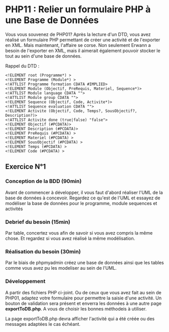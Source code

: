 # PHP11 : Relier un formulaire PHP à une Base de Données

Vous vous souvenez de PHP01? 
Après la lecture d'un DTD, vous avez réalisé un formulaire PHP permettant de créer une activité et de l'exporter en XML.
Mais maintenant, l'affaire se corse. Non seulement Erwann a besoin de l'exporter en XML, mais il aimerait également pouvoir stocker le tout au sein d'une base de données. 

Rappel du DTD : 
```
<!ELEMENT root (Programme*) >
<!ELEMENT Programme (Module*) >
<!ATTLIST Programme formation CDATA #IMPLIED>
<!ELEMENT Module (Objectif, PreRequis, Materiel, Sequence*)>
<!ATTLIST Module language CDATA "">
<!ATTLIST Module group CDATA "">
<!ELEMENT Sequence (Objectif, Code, Activite*)>
<!ATTLIST Sequence evaluation CDATA "">
<!ELEMENT Activite (Objectif, Code, Temps?, SousObjectif?, Description?)>
<!ATTLIST Activite done (true|false) "false">
<!ELEMENT Objectif (#PCDATA)>
<!ELEMENT Description (#PCDATA)>
<!ELEMENT PreRequis (#PCDATA) >
<!ELEMENT Materiel (#PCDATA) >
<!ELEMENT SousObjectif (#PCDATA) >
<!ELEMENT Temps (#PCDATA) >
<!ELEMENT Code (#PCDATA) >
```

## Exercice N°1
### Conception de la BDD (90min)
Avant de commencer à développer, il vous faut d'abord réaliser l'UML de la base de données à concevoir. 
Regardez ce qu'est de l'UML et essayez de modéliser la base de données pour le programme, module sequences et activités

### Debrief du besoin (15min)
Par table,  concertez vous afin de savoir si vous avez compris la même chose. 
Et regardez si vous avez réalisé la même modélisation.

### Réalisation du besoin (30min)
Par le biais de phpmyadmin créez une base de données ainsi que les tables comme vous avez pu les modeliser au sein de l'UML.

### Développement

A partir des fichiers PHP ci-joint. Ou de ceux que vous avez fait au sein de PHP01, adaptez votre formulaire pour permettre la saisie d'une activité. 
Un bouton de validation sera présent et enverra les données à une autre page **exportToDB.php**. A vous de choisir les bonnes méthodeis à utiliser.

La page exportToDB.php devra afficher l'activité qui a été créée ou des messages adaptées le cas échéant.

